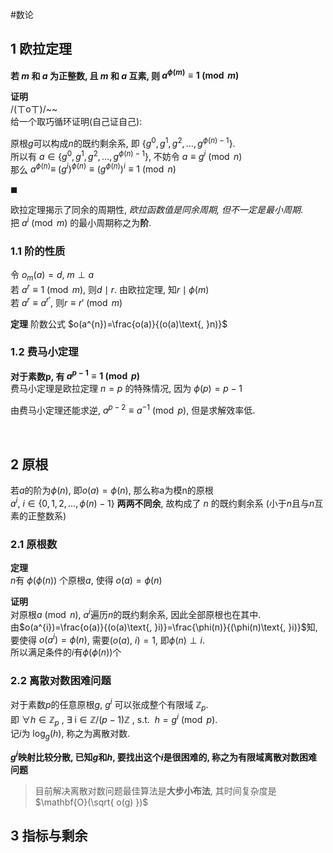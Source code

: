 #数论
## 1 欧拉定理

**若 $m$ 和 $a$ 为正整数, 且 $m$ 和 $a$ 互素, 则 $a^{\phi(m)}\equiv 1\pmod m$**

**证明**  
/(ㄒoㄒ)/~~   
给一个取巧循环证明(自己证自己):

原根$g$可以构成$n$的既约剩余系, 即 $\{g^{0},g^{1},g^{2},\dots, g^{\phi(n)-1}\}$.  
所以有 $a\in\{g^{0},g^{1},g^{2},\dots, g^{\phi(n)-1}\}$, 不妨令 $a\equiv g^{i}\pmod n$  
那么 $a^{\phi(n)}\equiv\ (g^{i})^{\phi(n)}\equiv (g^{\phi(n)})^{i} \equiv 1\pmod n$

$\blacksquare$

欧拉定理揭示了同余的周期性, *欧拉函数值是同余周期, 但不一定是最小周期*.  
把 $a^{i}\pmod m$ 的最小周期称之为**阶**.

### 1.1 阶的性质

令 $o_{m}(a)=d$, $m\perp a$  
若 $a^{r}\equiv1\pmod m$, 则$d\mid r$. 由欧拉定理, 知$r\mid\phi(m)$  
若 $a^{r}\equiv a^{r'}$, 则$r\equiv r'\pmod m$

**定理** 阶数公式
$o(a^{n})=\frac{o(a)}{(o(a)\text{, }n)}$

### 1.2 费马小定理

**对于素数p, 有 $a^{p-1}\equiv 1\pmod p$**  
费马小定理是欧拉定理 $n=p$ 的特殊情况, 因为 $\phi(p)=p-1$

由费马小定理还能求逆, $a^{p-2}\equiv a^{-1}\pmod p$, 但是求解效率低.

<br>

## 2 原根

若$a$的阶为$\phi(n)$, 即$o(a)=\phi(n)$, 那么称a为模n的原根  
$a^{i},\ i\in\{0, 1, 2, \dots,\phi(n)-1\}$ **两两不同余**, 故构成了 $n$ 的既约剩余系 (小于$n$且与$n$互素的正整数系)

### 2.1 原根数

**定理**  
$n$有 $\phi(\phi(n))$ 个原根$a$, 使得 $o(a)=\phi(n)$

**证明**  
对原根$a\pmod n$, $a^i$遍历$n$的既约剩余系, 因此全部原根也在其中.  
由$o(a^{i})=\frac{o(a)}{(o(a)\text{, }i)}=\frac{\phi(n)}{(\phi(n)\text{, }i)}$知, 要使得 $o(a^i)=\phi(n)$, 需要$(o(a)\text{, }i)=1$, 即$\phi(n)\perp i$.  
所以满足条件的$i$有$\phi(\phi(n))$个

### 2.2 离散对数困难问题

对于素数$p$的任意原根$g$, $g^i$ 可以张成整个有限域 $\mathbb{Z}_{p}$.   
即 $\forall h\in\mathbb{Z}_{p}\text{ , }\exists\text{ i}\in\mathbb{Z}/(p-1)\mathbb{Z} \text{ , s.t. } \ h=g^{i}\pmod p$.  
记$i$为 $\log_{g}(h)$, 称之为离散对数.

**$g^i$映射比较分散, 已知$g$和$h$, 要找出这个$i$是很困难的, 称之为有限域离散对数困难问题**

> 目前解决离散对数问题最佳算法是**大步小布法**, 其时间复杂度是$\mathbf{O}(\sqrt{ o(g) })$

## 3 指标与剩余